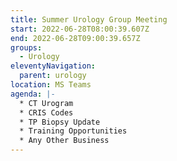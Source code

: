 ```yaml
---
title: Summer Urology Group Meeting
start: 2022-06-28T08:00:39.607Z
end: 2022-06-28T09:00:39.657Z
groups:
  - Urology
eleventyNavigation:
  parent: urology
location: MS Teams
agenda: |-
  * CT Urogram
  * CRIS Codes
  * TP Biopsy Update
  * Training Opportunities
  * Any Other Business
---
```

